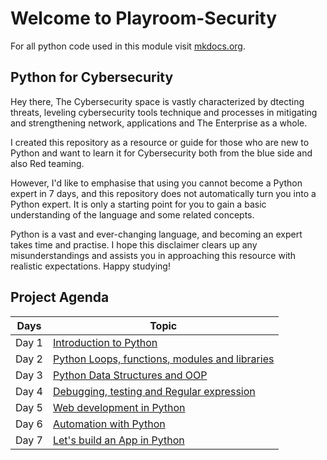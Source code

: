 # Welcome to Playroom-Security

For all python code used in this module visit [mkdocs.org](https://www.mkdocs.org).

## Python for Cybersecurity

Hey there, The Cybersecurity space is vastly characterized by dtecting threats,  leveling cybersecurity tools technique and processes in mitigating and strengthening network, applications and The Enterprise as a whole. 

I created this repository as a resource or guide for those who are new to Python and want to learn it for Cybersecurity both from the blue side and also Red teaming.

However, I'd like to emphasise that using you cannot become a Python expert in 7 days, and this repository does not automatically turn you into a Python expert. It is only a starting point for you to gain a basic understanding of the language and some related concepts.

Python is a vast and ever-changing language, and becoming an expert takes time and practise.
I hope this disclaimer clears up any misunderstandings and assists you in approaching this resource with realistic expectations. Happy studying!



## Project Agenda


| Days      | Topic |
| ----------- | ----------- |
| Day 1   | [Introduction to Python](Projects/day1.md)       |
| Day 2   | [Python Loops, functions, modules and libraries](Projects/day2.md)        |
| Day 3   | [Python Data Structures and OOP](Projects/day3.md)       |
| Day 4   | [Debugging, testing and Regular expression](Projects/day4.md)        |
| Day 5   | [Web development in Python](Projects/day5.md)       |
| Day 6   | [Automation with Python](Projects/day6.md)        |
| Day 7   | [Let's build an App in Python](Projects/day7.md)        |




